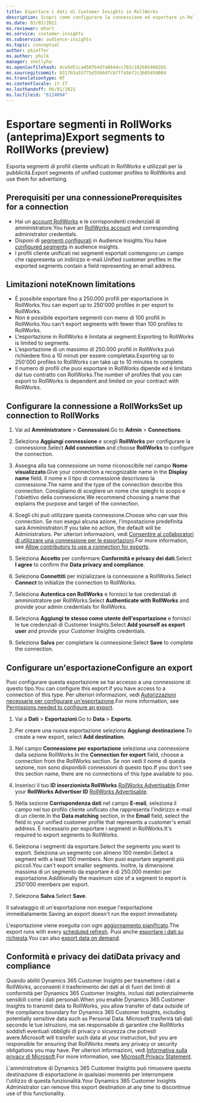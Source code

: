 ```yaml
---
title: Esportare i dati di Customer Insights in RollWorks
description: Scopri come configurare la connessione ed esportare in RollWorks.
ms.date: 03/03/2021
ms.reviewer: mhart
ms.service: customer-insights
ms.subservice: audience-insights
ms.topic: conceptual
author: pkieffer
ms.author: philk
manager: shellyha
ms.openlocfilehash: dce5d51ca4587b4d7a0644cc701c1826854882b5
ms.sourcegitcommit: 831765a55775d358447cb7ffa56f2c3b85459084
ms.translationtype: HT
ms.contentlocale: it-IT
ms.lasthandoff: 06/01/2021
ms.locfileid: "6124094"
---
```

# <a name="export-segments-to-rollworks-preview"></a><span data-ttu-id="5d7d7-103">Esportare segmenti in RollWorks (anteprima)</span><span class="sxs-lookup"><span data-stu-id="5d7d7-103">Export segments to RollWorks (preview)</span></span>

<span data-ttu-id="5d7d7-104">Esporta segmenti di profili cliente unificati in RollWorks e utilizzali per la pubblicità.</span><span class="sxs-lookup"><span data-stu-id="5d7d7-104">Export segments of unified customer profiles to RollWorks and use them for advertising.</span></span> 

## <a name="prerequisites-for-a-connection"></a><span data-ttu-id="5d7d7-105">Prerequisiti per una connessione</span><span class="sxs-lookup"><span data-stu-id="5d7d7-105">Prerequisites for a connection</span></span>

-   <span data-ttu-id="5d7d7-106">Hai un [account RollWorks](https://www.rollworks.com/) e le corrispondenti credenziali di amministratore.</span><span class="sxs-lookup"><span data-stu-id="5d7d7-106">You have an [RollWorks account](https://www.rollworks.com/) and corresponding administrator credentials.</span></span>
-   <span data-ttu-id="5d7d7-107">Disponi di [segmenti configurati](segments.md) in Audience Insights.</span><span class="sxs-lookup"><span data-stu-id="5d7d7-107">You have [configured segments](segments.md) in audience insights.</span></span>
-   <span data-ttu-id="5d7d7-108">I profili cliente unificati nei segmenti esportati contengono un campo che rappresenta un indirizzo e-mail.</span><span class="sxs-lookup"><span data-stu-id="5d7d7-108">Unified customer profiles in the exported segments contain a field representing an email address.</span></span>

## <a name="known-limitations"></a><span data-ttu-id="5d7d7-109">Limitazioni note</span><span class="sxs-lookup"><span data-stu-id="5d7d7-109">Known limitations</span></span>

- <span data-ttu-id="5d7d7-110">È possibile esportare fino a 250.000 profili per esportazione in RollWorks.</span><span class="sxs-lookup"><span data-stu-id="5d7d7-110">You can export up to 250'000 profiles in per export to RollWorks.</span></span>
- <span data-ttu-id="5d7d7-111">Non è possibile esportare segmenti con meno di 100 profili in RollWorks.</span><span class="sxs-lookup"><span data-stu-id="5d7d7-111">You can't export segments with fewer than 100 profiles to RollWorks.</span></span> 
- <span data-ttu-id="5d7d7-112">L'esportazione in RollWorks è limitata ai segmenti.</span><span class="sxs-lookup"><span data-stu-id="5d7d7-112">Exporting to RollWorks is limited to segments.</span></span>
- <span data-ttu-id="5d7d7-113">L'esportazione di un massimo di 250.000 profili in RollWorks può richiedere fino a 10 minuti per essere completata.</span><span class="sxs-lookup"><span data-stu-id="5d7d7-113">Exporting up to 250'000 profiles to RollWorks can take up to 10 minutes to complete.</span></span> 
- <span data-ttu-id="5d7d7-114">Il numero di profili che puoi esportare in RollWorks dipende ed è limitato dal tuo contratto con RollWorks.</span><span class="sxs-lookup"><span data-stu-id="5d7d7-114">The number of profiles that you can export to RollWorks is dependent and limited on your contract with RollWorks.</span></span>

## <a name="set-up-connection-to-rollworks"></a><span data-ttu-id="5d7d7-115">Configurare la connessione a RollWorks</span><span class="sxs-lookup"><span data-stu-id="5d7d7-115">Set up connection to RollWorks</span></span>

1. <span data-ttu-id="5d7d7-116">Vai ad **Amministratore** > **Connessioni**.</span><span class="sxs-lookup"><span data-stu-id="5d7d7-116">Go to **Admin** > **Connections**.</span></span>

1. <span data-ttu-id="5d7d7-117">Seleziona **Aggiungi connessione** e scegli **RollWorks** per configurare la connessione.</span><span class="sxs-lookup"><span data-stu-id="5d7d7-117">Select **Add connection** and choose **RollWorks** to configure the connection.</span></span>

1. <span data-ttu-id="5d7d7-118">Assegna alla tua connessione un nome riconoscibile nel campo **Nome visualizzato**.</span><span class="sxs-lookup"><span data-stu-id="5d7d7-118">Give your connection a recognizable name in the **Display name** field.</span></span> <span data-ttu-id="5d7d7-119">Il nome e il tipo di connessione descrivono la connessione.</span><span class="sxs-lookup"><span data-stu-id="5d7d7-119">The name and the type of the connection describe this connection.</span></span> <span data-ttu-id="5d7d7-120">Consigliamo di scegliere un nome che spieghi lo scopo e l'obiettivo della connessione.</span><span class="sxs-lookup"><span data-stu-id="5d7d7-120">We recommend choosing a name that explains the purpose and target of the connection.</span></span>

1. <span data-ttu-id="5d7d7-121">Scegli chi può utilizzare questa connessione.</span><span class="sxs-lookup"><span data-stu-id="5d7d7-121">Choose who can use this connection.</span></span> <span data-ttu-id="5d7d7-122">Se non esegui alcuna azione, l'impostazione predefinita sarà Amministratori.</span><span class="sxs-lookup"><span data-stu-id="5d7d7-122">If you take no action, the default will be Administrators.</span></span> <span data-ttu-id="5d7d7-123">Per ulteriori informazioni, vedi [Consentire ai collaboratori di utilizzare una connessione per le esportazioni](connections.md#allow-contributors-to-use-a-connection-for-exports).</span><span class="sxs-lookup"><span data-stu-id="5d7d7-123">For more information, see [Allow contributors to use a connection for exports](connections.md#allow-contributors-to-use-a-connection-for-exports).</span></span>

1. <span data-ttu-id="5d7d7-124">Seleziona **Accetto** per confermare **Conformità e privacy dei dati**.</span><span class="sxs-lookup"><span data-stu-id="5d7d7-124">Select **I agree** to confirm the **Data privacy and compliance**.</span></span>

1. <span data-ttu-id="5d7d7-125">Seleziona **Connettiti** per inizializzare la connessione a RollWorks.</span><span class="sxs-lookup"><span data-stu-id="5d7d7-125">Select **Connect** to initialize the connection to RollWorks.</span></span>

1. <span data-ttu-id="5d7d7-126">Seleziona **Autentica con RollWorks** e fornisci le tue credenziali di amministratore per RollWorks.</span><span class="sxs-lookup"><span data-stu-id="5d7d7-126">Select **Authenticate with RollWorks** and provide your admin credentials for RollWorks.</span></span>

1. <span data-ttu-id="5d7d7-127">Seleziona **Aggiungi te stesso come utente dell'esportazione** e fornisci le tue credenziali di Customer Insights.</span><span class="sxs-lookup"><span data-stu-id="5d7d7-127">Select **Add yourself as export user** and provide your Customer Insights credentials.</span></span>

1. <span data-ttu-id="5d7d7-128">Seleziona **Salva** per completare la connessione.</span><span class="sxs-lookup"><span data-stu-id="5d7d7-128">Select **Save** to complete the connection.</span></span>

## <a name="configure-an-export"></a><span data-ttu-id="5d7d7-129">Configurare un'esportazione</span><span class="sxs-lookup"><span data-stu-id="5d7d7-129">Configure an export</span></span>

<span data-ttu-id="5d7d7-130">Puoi configurare questa esportazione se hai accesso a una connessione di questo tipo.</span><span class="sxs-lookup"><span data-stu-id="5d7d7-130">You can configure this export if you have access to a connection of this type.</span></span> <span data-ttu-id="5d7d7-131">Per ulteriori informazioni, vedi [Autorizzazioni necessarie per configurare un'esportazione](export-destinations.md#set-up-a-new-export).</span><span class="sxs-lookup"><span data-stu-id="5d7d7-131">For more information, see [Permissions needed to configure an export](export-destinations.md#set-up-a-new-export).</span></span>

1. <span data-ttu-id="5d7d7-132">Vai a **Dati** > **Esportazioni**.</span><span class="sxs-lookup"><span data-stu-id="5d7d7-132">Go to **Data** > **Exports**.</span></span>

1. <span data-ttu-id="5d7d7-133">Per creare una nuova esportazione seleziona **Aggiungi destinazione**.</span><span class="sxs-lookup"><span data-stu-id="5d7d7-133">To create a new export, select **Add destination**.</span></span>

1. <span data-ttu-id="5d7d7-134">Nel campo **Connessione per esportazione** seleziona una connessione dalla sezione RollWorks.</span><span class="sxs-lookup"><span data-stu-id="5d7d7-134">In the **Connection for export** field, choose a connection from the RollWorks section.</span></span> <span data-ttu-id="5d7d7-135">Se non vedi il nome di questa sezione, non sono disponibili connessioni di questo tipo.</span><span class="sxs-lookup"><span data-stu-id="5d7d7-135">If you don't see this section name, there are no connections of this type available to you.</span></span>

1. <span data-ttu-id="5d7d7-136">Inserisci il tuo **ID inserzionista RollWorks** [RollWorks Advertisable](https://help.adroll.com/hc/articles/212011838-Advertiser-Profiles).</span><span class="sxs-lookup"><span data-stu-id="5d7d7-136">Enter your **RollWorks Advertiser ID** [RollWorks Advertisable](https://help.adroll.com/hc/articles/212011838-Advertiser-Profiles).</span></span>

3. <span data-ttu-id="5d7d7-137">Nella sezione **Corrispondenza dati** nel campo **E-mail**, seleziona il campo nel tuo profilo cliente unificato che rappresenta l'indirizzo e-mail di un cliente.</span><span class="sxs-lookup"><span data-stu-id="5d7d7-137">In the **Data matching** section, in the **Email** field, select the field in your unified customer profile that represents a customer's email address.</span></span> <span data-ttu-id="5d7d7-138">È necessario per esportare i segmenti in RollWorks.</span><span class="sxs-lookup"><span data-stu-id="5d7d7-138">It's required to export segments to RollWorks.</span></span>

1. <span data-ttu-id="5d7d7-139">Seleziona i segmenti da esportare.</span><span class="sxs-lookup"><span data-stu-id="5d7d7-139">Select the segments you want to export.</span></span> <span data-ttu-id="5d7d7-140">Seleziona un segmento con almeno 100 membri.</span><span class="sxs-lookup"><span data-stu-id="5d7d7-140">Select a segment with a least 100 members.</span></span> <span data-ttu-id="5d7d7-141">Non puoi esportare segmenti più piccoli.</span><span class="sxs-lookup"><span data-stu-id="5d7d7-141">You can't export smaller segments.</span></span> <span data-ttu-id="5d7d7-142">Inoltre, la dimensione massima di un segmento da esportare è di 250.000 membri per esportazione.</span><span class="sxs-lookup"><span data-stu-id="5d7d7-142">Additionally the maximum size of a segment to export is 250'000 members per export.</span></span> 

1. <span data-ttu-id="5d7d7-143">Seleziona **Salva**.</span><span class="sxs-lookup"><span data-stu-id="5d7d7-143">Select **Save**.</span></span>

<span data-ttu-id="5d7d7-144">Il salvataggio di un'esportazione non esegue l'esportazione immediatamente.</span><span class="sxs-lookup"><span data-stu-id="5d7d7-144">Saving an export doesn't run the export immediately.</span></span>

<span data-ttu-id="5d7d7-145">L'esportazione viene eseguita con ogni [aggiornamento pianificato](system.md#schedule-tab).</span><span class="sxs-lookup"><span data-stu-id="5d7d7-145">The export runs with every [scheduled refresh](system.md#schedule-tab).</span></span> <span data-ttu-id="5d7d7-146">Puoi anche [esportare i dati su richiesta](export-destinations.md#run-exports-on-demand).</span><span class="sxs-lookup"><span data-stu-id="5d7d7-146">You can also [export data on demand](export-destinations.md#run-exports-on-demand).</span></span> 


## <a name="data-privacy-and-compliance"></a><span data-ttu-id="5d7d7-147">Conformità e privacy dei dati</span><span class="sxs-lookup"><span data-stu-id="5d7d7-147">Data privacy and compliance</span></span>

<span data-ttu-id="5d7d7-148">Quando abiliti Dynamics 365 Customer Insights per trasmettere i dati a RollWorks, acconsenti il trasferimento dei dati al di fuori dei limiti di conformità per Dynamics 365 Customer Insights, inclusi dati potenzialmente sensibili come i dati personali.</span><span class="sxs-lookup"><span data-stu-id="5d7d7-148">When you enable Dynamics 365 Customer Insights to transmit data to RollWorks, you allow transfer of data outside of the compliance boundary for Dynamics 365 Customer Insights, including potentially sensitive data such as Personal Data.</span></span> <span data-ttu-id="5d7d7-149">Microsoft trasferirà tali dati secondo le tue istruzioni, ma sei responsabile di garantire che RollWorks soddisfi eventuali obblighi di privacy o sicurezza che potresti avere.</span><span class="sxs-lookup"><span data-stu-id="5d7d7-149">Microsoft will transfer such data at your instruction, but you are responsible for ensuring that RollWorks meets any privacy or security obligations you may have.</span></span> <span data-ttu-id="5d7d7-150">Per ulteriori informazioni, vedi [Informativa sulla privacy di Microsoft](https://go.microsoft.com/fwlink/?linkid=396732).</span><span class="sxs-lookup"><span data-stu-id="5d7d7-150">For more information, see [Microsoft Privacy Statement](https://go.microsoft.com/fwlink/?linkid=396732).</span></span>

<span data-ttu-id="5d7d7-151">L'amministratore di Dynamics 365 Customer Insights può rimuovere questa destinazione di esportazione in qualsiasi momento per interrompere l'utilizzo di questa funzionalità.</span><span class="sxs-lookup"><span data-stu-id="5d7d7-151">Your Dynamics 365 Customer Insights Administrator can remove this export destination at any time to discontinue use of this functionality.</span></span>
